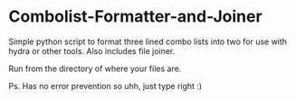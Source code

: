 # Combolist-Formatter-and-Joiner
Simple python script to format three lined combo lists into two for use with hydra or other tools. Also includes file joiner.


Run from the directory of where your files are.

Ps. Has no error prevention so uhh, just type right :)
